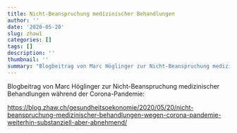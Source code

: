 ```yaml
---
title: Nicht-Beanspruchung medizinischer Behandlungen
author: ''
date: '2020-05-20'
slug: zhaw1
categories: []
tags: []
description: ''
thumbnail: ''
summary: "Blogbeitrag von Marc Höglinger zur Nicht-Beanspruchung medizinischer Behandlungen"
---
```


Blogbeitrag von Marc Höglinger zur Nicht-Beanspruchung medizinischer Behandlungen während der Corona-Pandemie:

https://blog.zhaw.ch/gesundheitsoekonomie/2020/05/20/nicht-beanspruchung-medizinischer-behandlungen-wegen-corona-pandemie-weiterhin-substanziell-aber-abnehmend/